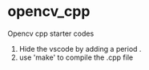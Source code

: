 # opencv_cpp
Opencv cpp starter codes

1. Hide the vscode by adding a period .
2. use 'make' to compile the .cpp file
